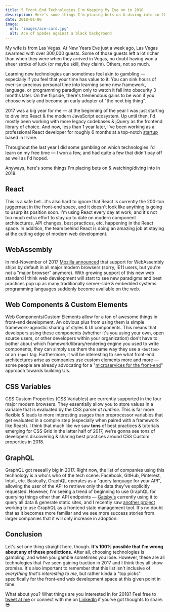 ```yaml
---
title: 5 Front-End Technologies I'm Keeping My Eye on in 2018
description: Here's some things I'm placing bets on & diving into in 2018.
date: 2018-01-06
image:
  url: 'images/ace-card.jpg'
  alt: Ace of Spades against a black background
---
```


My wife is from Las Vegas. At New Years Eve just a week ago, Las Vegas swarmed with over 300,000 guests. Some of those guests left a lot richer than when they were when they arrived in Vegas, no doubt having won a sheer stroke of luck (or maybe skill, they claim). Others, not so much.

Learning new technologies can sometimes feel akin to gambling &mdash; especially if you feel that your time has value to it. You can sink hours of ever-so-precious personal time into learning some new framework, language, or programming paradigm only to watch it fall into obscurity 3 months later. On the flipside, there's tremendous gains to be won if you choose wisely and become an early adopter of "the next big thing".

2017 was a big year for me &mdash; at the beginning of the year I was just starting to dive into React & the modern JavaScript ecosystem. Up until then, I'd mostly been working with more legacy codebases & jQuery as the frontend library of choice. And now, less than 1 year later, I've been working as a professional React developer for roughly 6 months at a top-notch [startup](https://www.autogravity.com) based in Irvine.

Throughout the last year I did some gambling on which technologies I'd learn on my free time &mdash; I won a few, and had quite a few that didn't pay off as well as I'd hoped.

Anyways, here's some things I'm placing bets on & watching/diving into in 2018.

## React

This is a safe bet...it's also hard to ignore that React is currently the 200-ton juggernaut in the front-end space, and it doesn't look like anything is going to usurp its position soon. I'm using React every day at work, and it's not too much extra effort to stay up to date on modern component architectures, API changes, best practices, etc. happening in the React space. In addition, the team behind React is doing an amazing job at staying at the cutting edge of modern web development.

## WebAssembly

In mid-November of 2017 [Mozilla announced](https://blog.mozilla.org/blog/2017/11/13/webassembly-in-browsers/) that support for WebAssembly ships by default in all major modern browsers (sorry, IE11 users, but you're not a "major browser" anymore). With growing support of this new web standard I think web development will start to see new paradigms and best practices pop up as many traditionally server-side & embedded systems programming languages suddenly become available on the web.

## Web Components & Custom Elements

Web Components/Custom Elements allow for a ton of awesome things in front-end development. An obvious plus from using them is simple framework-agnostic sharing of styles & UI components. This means that developers using these components (whether it's you using your own, open source users, or other developers within your organization) don't have to bother about which framework/library/rendering engine you used to write components, they can simply use them the same way they use a `<button>` or an `input` tag. Furthermore, it will be interesting to see what front-end architectures arise as companies use custom elements more and more &mdash; some people are already advocating for a "[microservices for the front-end](https://micro-frontends.org/)" approach towards building UIs.

## CSS Variables

CSS Custom Properties (CSS Variables) are currently supported in the four major modern browsers. They essentially allow you to store values in a variable that is evaluated by the CSS parser _at runtime_. This is far more flexible & leads to more interesting usages than preprocessor variables that get evaluated in a compile step (especially when paired with a framework like React). I think that much like we saw **tons** of best practices & tutorials emerging for CSS Grid in the latter half of 2017, we're gonna see tons of developers discovering & sharing best practices around CSS Custom properties in 2018.

## GraphQL

GraphQL got reeeallly big in 2017. Right now, the list of companies using this technology is a who's who of the tech scene: Facebook, GitHub, Pinterest, Intuit, etc. Basically, GraphQL operates as a "query language for your API", allowing the user of the API to retrieve only the data they've explicitly requested. However, I'm seeing a trend of beginning to use GraphQL for querying things other than API endpoints &mdash; [Gatsby's](https://www.gatsbyjs.org/docs/) currently using it to query all data & generate static sites, and I recently saw [another project](https://dev-blog.apollodata.com/the-future-of-state-management-dd410864cae2) working to use GraphQL as a frontend state management tool. It's no doubt that as it becomes more familiar and we see more success stories from larger companies that it will only increase in adoption.

## Conclusion

Let's set one thing straight here, though. **It's 100% possible that I'm wrong about any of these predictions.** After all, choosing technologies is gambling, and when you gamble sometimes you lose. However, these are all technologies that I've seen gaining traction in 2017 and I think they all show promise. It's also important to remember that this list isn't inclusive of _everything that's interesting to me_, but rather kinda a "top picks" specifically for the front-end web development space at this given point in time.

What about you? What things are you interested in for 2018? Feel free to [tweet at me](https://twitter.com/benjamminj) or connect with me on [LinkedIn](https://www.linkedin.com/in/benjamin-d-johnson/) if you've got thoughts to share. 😎
